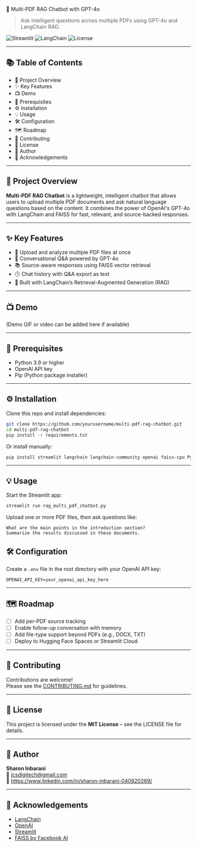  📄 Multi-PDF RAG Chatbot with GPT-4o

> Ask intelligent questions across multiple PDFs using GPT-4o and LangChain RAG.

![Streamlit](https://img.shields.io/badge/Streamlit-Enabled-ff4b4b?logo=streamlit&logoColor=white)
![LangChain](https://img.shields.io/badge/LangChain-RAG-blue?logo=python)
![License](https://img.shields.io/github/license/yourusername/multi-pdf-rag-chatbot)

---

## 📚 Table of Contents

- 🚀 Project Overview
- ✨ Key Features
- 📺 Demo
- 🔧 Prerequisites
- ⚙️ Installation
- 💡 Usage
- 🛠 Configuration
- 🗺 Roadmap
- 🤝 Contributing
- 🪪 License
- 👤 Author
- 🙏 Acknowledgements

---

## 🚀 Project Overview

**Multi-PDF RAG Chatbot** is a lightweight, intelligent chatbot that allows users to upload multiple PDF documents and ask natural language questions based on the content. It combines the power of OpenAI's GPT-4o with LangChain and FAISS for fast, relevant, and source-backed responses.

---

## ✨ Key Features

- 📂 Upload and analyze multiple PDF files at once
- 🤖 Conversational Q&A powered by GPT-4o
- 📚 Source-aware responses using FAISS vector retrieval
- 🕒 Chat history with Q&A export as text
- 🧠 Built with LangChain’s Retrieval-Augmented Generation (RAG)

---

## 📺 Demo

(Demo GIF or video can be added here if available)

---

## 🔧 Prerequisites

- Python 3.9 or higher
- OpenAI API key
- Pip (Python package installer)

---

## ⚙️ Installation

Clone this repo and install dependencies:

```bash
git clone https://github.com/yourusername/multi-pdf-rag-chatbot.git
cd multi-pdf-rag-chatbot
pip install -r requirements.txt
```

Or install manually:

```bash
pip install streamlit langchain langchain-community openai faiss-cpu PyPDF2 python-dotenv
```

---

## 💡 Usage

Start the Streamlit app:

```bash
streamlit run rag_multi_pdf_chatbot.py
```

Upload one or more PDF files, then ask questions like:

```text
What are the main points in the introduction section?
Summarize the results discussed in these documents.

```


## 🛠 Configuration

Create a `.env` file in the root directory with your OpenAI API key:

```
OPENAI_API_KEY=your_openai_api_key_here
```

---

## 🗺 Roadmap

- [ ] Add per-PDF source tracking
- [ ] Enable follow-up conversation with memory
- [ ] Add file-type support beyond PDFs (e.g., DOCX, TXT)
- [ ] Deploy to Hugging Face Spaces or Streamlit Cloud

---

## 🤝 Contributing

Contributions are welcome!  
Please see the [CONTRIBUTING.md](CONTRIBUTING.md) for guidelines.

---

## 🪪 License

This project is licensed under the **MIT License** – see the LICENSE file for details.

---

## 👤 Author

**Sharon Inbarani**  
📧 jcsdigitech@gmail.com  
🔗 https://www.linkedin.com/in/sharon-inbarani-040820269/

---

## 🙏 Acknowledgements

- [LangChain](https://www.langchain.com/)
- [OpenAI](https://openai.com/)
- [Streamlit](https://streamlit.io/)
- [FAISS by Facebook AI](https://github.com/facebookresearch/faiss)

